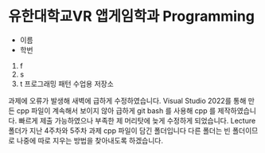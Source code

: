 # 유한대학교VR 앱게임학과 Programming
* 이름
* 학번
1. f
2. s
3. t
프로그래밍 패턴 수업용 저장소


과제에 오류가 발생해 새벽에 급하게 수정하였습니다. Visual Studio 2022를 통해 만든 cpp 파일이 계속해서 보이지 않아 급하게 git bash 를 사용해 cpp 를 제작하였습니다. 빠르게 제출 가능하였으나 부족한 제 머리탓에 늦게 수정하게 되었습니다. Lecture 폴더가 지난 4주차와 5주차 과제 cpp 파일이 담긴 폴더입니다 다른 폴더는 빈 폴더이므로 나중에 따로 지우는 방법을 찾아내도록 하겠습니다.
